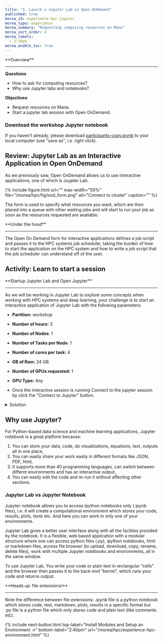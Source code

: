 ```yaml
---
title: "3. Launch a Jupyter Lab in Open OnDemand"
published: true
morea_id: experience-hpc-jupyter
morea_type: experience
morea_summary: "Requesting computing resources on Mana"
morea_sort_order: 4
morea_labels:
  - 2:30pm
morea_enable_toc: true
---
```


<div class="alert alert-success mt-3" role="alert" markdown="1">
<i class="fa-solid fa-globe fa-xl"></i> **Overview**
<hr/>

**Questions**
* How to ask for computing resources?
* Why use Jupyter labs and notebooks?

**Objectives**
* Request resources on Mana.
* Start a jupyter lab session with Open OnDemand.
</div>

### Download the workshop Jupyter notebook

If you haven't already, please download [participants-copy.ipynb](code/participants-copy.ipynb) to your local computer (use "save as", i.e. right click).


## Review: Jupyter Lab as an Interactive Application in Open OnDemand

As we previously saw, Open OnDemand allows us to use interactive applications, one of which is Juypter Lab.

{% include figure.html url="" max-width="50%"
file="/morea/hpc/fig/ood_form.png"
alt="Connect to cluster" caption="" %}

The form is used to specify what resources you want, which are then placed into a queue with other waiting jobs and will start to run your job  as soon as the resources requested are available.

<div class="alert alert-info" role="alert" markdown="1">
<i class="fa-solid fa-circle-info fa-xl"></i> **Under the hood**
<hr/>

The Open On Demand form for interactive applications defines a job script and passes it to the HPC systems job scheduler,
taking the burden of how to start the application on the HPC system and how to write a job script that the job scheduler
can understand off of the user.
</div>

## Activity: Learn to start a session

<div class="alert alert-secondary" role="alert" markdown="1">
<i class="fa-solid fa-user-pen fa-xl"></i>  **Startup Jupyter Lab and Open Jupyter**
<hr/>

As we will be working in Jupyter Lab to explore some concepts when working with HPC systems and deep learning, your challenge is to start an interactive application of Jupyter Lab with the following parameters:

* **Partition:** workshop
* **Number of hours:** 3
* **Number of Nodes**: 1
* **Number of Tasks per Node**: 1
* **Number of cores per task:** 4
* **GB of Ram:** 24 GB
* **Number of GPUs requested:** 1
* **GPU Type:** Any

* Once the interactive session is running Connect to the jupyter session by click the "Connect to Jupyter" button.

<details>
  <summary>Solution</summary>
{% include figure.html url="" max-width="100%" file="/morea/hpc/fig/ood_job.png" alt="Connect to cluster" caption="" %}
</details>
</div>

## Why use Jupyter?

For Python-based data science and machine learning applications, Jupyter notebook is a great platform because:

1. You can store your data, code, do visualizations, equations, text, outputs all in one place,
2. You can easily share your work easily in different formats like JSON, PDF, html,
3. It supports more than 40 programming languages, can switch between differnt environments and has an interactive output,
4. You can easily edit the code and re-run it without affecting other sections.

### Jupyter Lab vs Jupyter Notebook

Jupyter notebook allows you to access ipython notebooks only (.ipynb files), i.e. it will create a computational environment which stores your code, results, plots, texts etc. And here you can work in only one of your environments. 

Jupyter Lab gives a better user interface along with all the facilties provided by the notebook. It is a flexible, web based application with a modular structure where one can access  python files (.py), ipython notebooks, html or markdown files, access file browser (to upload, download, copy, rename, delete files), work with multiple Jupyter notebooks and environments, all in the same window. 


To use Jupyter Lab, You write your code or plain text in rectangular “cells” and the browser then passes it to the back-end “kernel”, which runs your code and returns output.

<div class="alert alert-warning" role="alert" markdown="1">
<i class="fa-solid fa-triangle-exclamation fa-xl"></i> **Heads up: file extensions!**
<hr/>

Note the difference between file extensions: .ipynb file is a python notebook which stores code, text, markdown, plots, results in a specific  format but .py file is a python file which only stores code and plain text (like comments etc).
</div>

{% include next-button.html 
           top-label="Install Modules and Setup an Environment ->" 
           bottom-label="2:40pm" 
           url="/morea/hpc/experience-hpc-environment.html" %}
